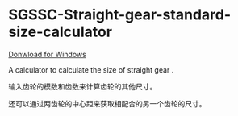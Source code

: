 # SGSSC-Straight-gear-standard-size-calculator
<a href="http://139.199.75.55/owncloud/index.php/s/POJFCZk0fNdSfnj"> Donwload for Windows </a>

A calculator to calculate the size of straight gear . 

输入齿轮的模数和齿数来计算齿轮的其他尺寸。

还可以通过两齿轮的中心距来获取相配合的另一个齿轮的尺寸。

